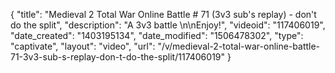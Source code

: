 {
    "title": "Medieval 2 Total War Online Battle # 71 (3v3 sub's replay) - don't do the split",
    "description": "A 3v3 battle \n\nEnjoy!",
    "videoid": "117406019",
    "date_created": "1403195134",
    "date_modified": "1506478302",
    "type": "captivate",
    "layout": "video",
    "url": "\/v\/medieval-2-total-war-online-battle-71-3v3-sub-s-replay-don-t-do-the-split\/117406019"
}